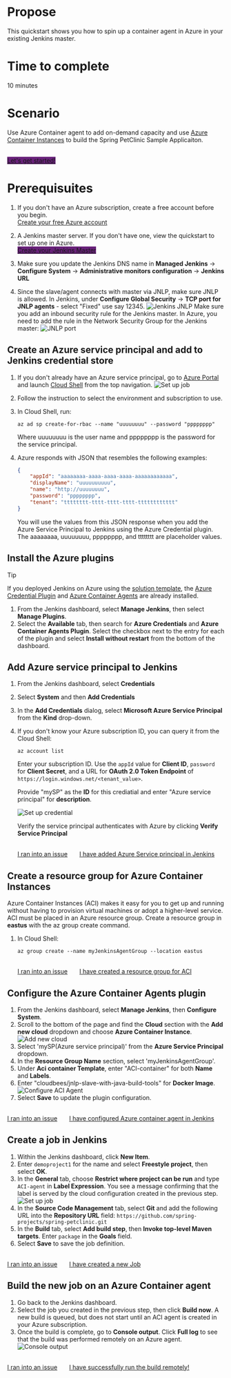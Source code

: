 # Propose

This quickstart shows you how to spin up a container agent in Azure in your existing Jenkins master.

# Time to complete

10 minutes

# Scenario

Use Azure Container agent to add on-demand capacity and use [Azure Container Instances](https://docs.microsoft.com/en-us/azure/container-instances/) to build the Spring PetClinic Sample Applicaiton.

<br>
<a class="tutorial-next-btn" style="background-color:#68217A" onclick="logClick('/Jenkins/aaa/introduction-completed')" href="something.md">Let's get started!</a>
</br>

# Prerequisuites

1. If you don't have an Azure subscription, create a free account before you begin. <br/>
<a class="tutorial-next-btn" href="https://azure.microsoft.com/pricing/free-trial/" target="_blank">Create your free Azure account</a>


2. A Jenkins master server. If you don't have one, view the quickstart to set up one in Azure. <br/>
<a class="tutorial-next-btn" style="background-color:#68217A" href="https://docs.microsoft.com/en-us/azure/jenkins/install-jenkins-solution-template/" target="_blank">Create your Jenkins Master</a>

3. Make sure you update the Jenkins DNS name in **Managed Jenkins** -> **Configure System** -> **Administrative monitors configuration** -> **Jenkins URL** 

4. Since the slave/agent connects with master via JNLP, make sure JNLP is allowed. In Jenkins, under **Configure Global Security** -> **TCP port for JNLP agents** - select "Fixed" use say 12345. ![Jenkins JNLP](./media/jenkins-jnlp.png)
Make sure you add an inbound security rule for the Jenkins master. In Azure, you need to add the rule in the Network Security Group for the Jenkins master:
![JNLP port](./media/jnlp-port.png)

## Create an Azure service principal and add to Jenkins credential store
1. If you don't already have an Azure service principal, go to [Azure Portal](https://portal.azure.com/) and launch [Cloud Shell](https://docs.microsoft.com/en-us/azure/cloud-shell/overview) from the top navigation.
 ![Set up job](./media/cloud_shell.png)
2. Follow the instruction to select the environment and subscription to use.
3. In Cloud Shell, run:
    ```azurecli-interactive
    az ad sp create-for-rbac --name "uuuuuuuu" --password "pppppppp"
    ```
    Where uuuuuuuu is the user name and pppppppp is the password for the service principal.

4. Azure responds with JSON that resembles the following examples:

    ```json
    {
        "appId": "aaaaaaaa-aaaa-aaaa-aaaa-aaaaaaaaaaaa",
        "displayName": "uuuuuuuuuu",
        "name": "http://uuuuuuuu",
        "password": "pppppppp",
        "tenant": "tttttttt-tttt-tttt-tttt-tttttttttttt"
    }
    ```
    You will use the values from this JSON response when you add the Azure Service Principal to Jenkins using the Azure Credential plugin. The aaaaaaaa, uuuuuuuu, pppppppp, and tttttttt are placeholder values.

## Install the Azure plugins

> [!TIP]
> If you deployed Jenkins on Azure using the [solution template](https://docs.microsoft.com/azure/jenkins/install-jenkins-solution-template.md), the [Azure Credential Plugin](https://plugins.jenkins.io/azure-credentials) and [Azure Container Agents](https://plugins.jenkins.io/azure-container-agents) are already installed.

1. From the Jenkins dashboard, select **Manage Jenkins**, then select **Manage Plugins**.
2. Select the **Available** tab, then search for **Azure Credentials** and **Azure Container Agents Plugin**. Select the checkbox next to the entry for each of the plugin and select **Install without restart** from the bottom of the dashboard.

## Add Azure service principal to Jenkins
1. From the Jenkins dashboard, select **Credentials**
2. Select **System** and then **Add Credentials**
3. In the **Add Credentials** dialog, select **Microsoft Azure Service Principal** from the **Kind** drop-down.
4. If you don't know your Azure subscription ID, you can query it from the Cloud Shell:
     
     ```azurecli-interactive
     az account list
     ```
     
     Enter your subscription ID. Use the `appId` value for **Client ID**, `password` for **Client Secret**, and a URL for **OAuth 2.0 Token Endpoint** of `https://login.windows.net/<tenant_value>`. 
     
     Provide "mySP" as the **ID** for this crediatial and enter "Azure service principal" for **description**.

     ![Set up credential](./media/credential.png)

    Verify the service principal authenticates with Azure by clicking **Verify Service Principal**
    
    <br>
    <a class="tutorial-issue-btn" onclick="reportIssue('/Java/hello-world/', 'deploy');logClick('/Java/hello-world/deploy-issuereport');" href="javascript:void(0)">I ran into an issue</a>&nbsp; &nbsp; &nbsp; &nbsp;<a class="tutorial-next-btn" onclick="logClick('/Java/hello-world/deploy-completed')" href="finished.html">I have added Azure Service principal in Jenkins</a>

## Create a resource group for Azure Container Instances
Azure Container Instances (ACI) makes it easy for you to get up and running without having to provision virtual machines or adopt a higher-level service. ACI must be placed in an Azure resource group. Create a resource group in **eastus** with the az group create command.  

1. In Cloud Shell:
     
     ```azurecli-interactive
     az group create --name myJenkinsAgentGroup --location eastus
     ```   

    <br>
    <a class="tutorial-issue-btn" onclick="reportIssue('/Java/hello-world/', 'deploy');logClick('/Java/hello-world/deploy-issuereport');" href="javascript:void(0)">I ran into an issue</a>&nbsp; &nbsp; &nbsp; &nbsp;<a class="tutorial-next-btn" onclick="logClick('/Java/hello-world/deploy-completed')" href="finished.html">I have created a resource group for ACI</a>

## Configure the Azure Container Agents plugin

1. From the Jenkins dashboard, select **Manage Jenkins**, then **Configure System**.
2. Scroll to the bottom of the page and find the **Cloud** section with the  **Add new cloud** dropdown and choose **Azure Container Instance**.
![Add new cloud](./media/cloud-aci.png)
3. Select 'mySP(Azure service principal)' from the **Azure Service Principal** dropdown. 
4. In the **Resource Group Name** section, select 'myJenkinsAgentGroup'.
5. Under **Aci container Template**, enter "ACI-container" for both **Name** and **Labels**.
6. Enter "cloudbees/jnlp-slave-with-java-build-tools" for **Docker Image**.
![Configure ACI Agent](./media/agent-config.png)
5. Select **Save** to update the plugin configuration.

<br>
    <a class="tutorial-issue-btn" onclick="reportIssue('/Java/hello-world/', 'deploy');logClick('/Java/hello-world/deploy-issuereport');" href="javascript:void(0)">I ran into an issue</a>&nbsp; &nbsp; &nbsp; &nbsp;<a class="tutorial-next-btn" onclick="logClick('/Java/hello-world/deploy-completed')" href="finished.html">I have configured Azure container agent in Jenkins</a>

## Create a job in Jenkins

1. Within the Jenkins dashboard, click **New Item**. 
2. Enter `demoproject1` for the name and select **Freestyle project**, then select **OK**.
3. In the **General** tab, choose **Restrict where project can be run** and type `ACI-agent` in **Label Expression**. You see a message confirming that the label is served by the cloud configuration created in the previous step. 
   ![Set up job](./media/project-config.png)
4. In the **Source Code Management** tab, select **Git** and add the following URL into the **Repository URL** field: `https://github.com/spring-projects/spring-petclinic.git`
5. In the **Build** tab, select **Add build step**, then **Invoke top-level Maven targets**. Enter `package` in the **Goals** field.
6. Select **Save** to save the job definition.

<br>
    <a class="tutorial-issue-btn" onclick="reportIssue('/Java/hello-world/', 'deploy');logClick('/Java/hello-world/deploy-issuereport');" href="javascript:void(0)">I ran into an issue</a>&nbsp; &nbsp; &nbsp; &nbsp;<a class="tutorial-next-btn" onclick="logClick('/Java/hello-world/deploy-completed')" href="finished.html">I have created a new Job</a>

## Build the new job on an Azure Container agent

1. Go back to the Jenkins dashboard.
2. Select the job you created in the previous step, then click **Build now**. A new build is queued, but does not start until an ACI agent is created in your Azure subscription.
3. Once the build is complete, go to **Console output**. Click **Full log** to see that the build was performed remotely on an Azure agent.
![Console output](./media/console-output.png)

<br>
    <a class="tutorial-issue-btn" onclick="reportIssue('/Java/hello-world/', 'deploy');logClick('/Java/hello-world/deploy-issuereport');" href="javascript:void(0)">I ran into an issue</a>&nbsp; &nbsp; &nbsp; &nbsp;<a class="tutorial-next-btn" onclick="logClick('/Java/hello-world/deploy-completed')" href="finished.html">I have successfully run the build remotely!</a>
